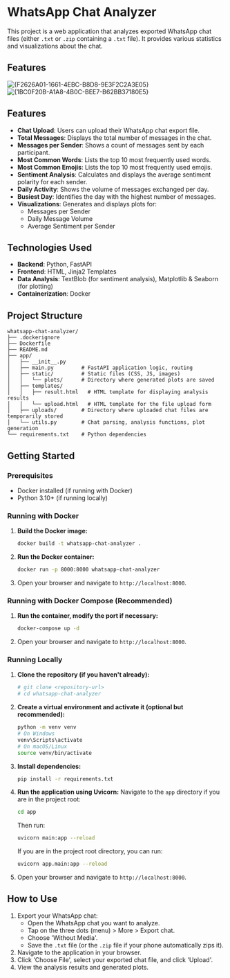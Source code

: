 # WhatsApp Chat Analyzer

This project is a web application that analyzes exported WhatsApp chat files (either `.txt` or `.zip` containing a `.txt` file). It provides various statistics and visualizations about the chat.

## Features

![{F2626A01-1661-4EBC-B8D8-9E3F2C2A3E05}](https://github.com/user-attachments/assets/04cb1dd2-5fc6-4e6b-95e2-4bebcb3c67bb)
![{1BC0F20B-A1A8-4B0C-BEE7-B62BB37180E5}](https://github.com/user-attachments/assets/9145181b-a2c0-4ae2-a48f-38b3e5da8125)

## Features

- **Chat Upload**: Users can upload their WhatsApp chat export file.
- **Total Messages**: Displays the total number of messages in the chat.
- **Messages per Sender**: Shows a count of messages sent by each participant.
- **Most Common Words**: Lists the top 10 most frequently used words.
- **Most Common Emojis**: Lists the top 10 most frequently used emojis.
- **Sentiment Analysis**: Calculates and displays the average sentiment polarity for each sender.
- **Daily Activity**: Shows the volume of messages exchanged per day.
- **Busiest Day**: Identifies the day with the highest number of messages.
- **Visualizations**: Generates and displays plots for:
  - Messages per Sender
  - Daily Message Volume
  - Average Sentiment per Sender

## Technologies Used

- **Backend**: Python, FastAPI
- **Frontend**: HTML, Jinja2 Templates
- **Data Analysis**: TextBlob (for sentiment analysis), Matplotlib & Seaborn (for plotting)
- **Containerization**: Docker

## Project Structure

```
whatsapp-chat-analyzer/
├── .dockerignore
├── Dockerfile
├── README.md
├── app/
│   ├── __init__.py
│   ├── main.py         # FastAPI application logic, routing
│   ├── static/         # Static files (CSS, JS, images)
│   │   └── plots/      # Directory where generated plots are saved
│   ├── templates/
│   │   ├── result.html   # HTML template for displaying analysis results
│   │   └── upload.html   # HTML template for the file upload form
│   ├── uploads/        # Directory where uploaded chat files are temporarily stored
│   └── utils.py        # Chat parsing, analysis functions, plot generation
└── requirements.txt    # Python dependencies
```

## Getting Started

### Prerequisites

- Docker installed (if running with Docker)
- Python 3.10+ (if running locally)

### Running with Docker

1.  **Build the Docker image:**

    ```bash
    docker build -t whatsapp-chat-analyzer .
    ```

2.  **Run the Docker container:**

    ```bash
    docker run -p 8000:8000 whatsapp-chat-analyzer
    ```

3.  Open your browser and navigate to `http://localhost:8000`.

### Running with Docker Compose (Recommended)

1.  **Run the container, modify the port if necessary:**

    ```bash
    docker-compose up -d
    ```

2.  Open your browser and navigate to `http://localhost:8000`.

### Running Locally

1.  **Clone the repository (if you haven't already):**

    ```bash
    # git clone <repository-url>
    # cd whatsapp-chat-analyzer
    ```

2.  **Create a virtual environment and activate it (optional but recommended):**

    ```bash
    python -m venv venv
    # On Windows
    venv\Scripts\activate
    # On macOS/Linux
    source venv/bin/activate
    ```

3.  **Install dependencies:**

    ```bash
    pip install -r requirements.txt
    ```

4.  **Run the application using Uvicorn:**
    Navigate to the `app` directory if you are in the project root:

    ```bash
    cd app
    ```

    Then run:

    ```bash
    uvicorn main:app --reload
    ```

    If you are in the project root directory, you can run:

    ```bash
    uvicorn app.main:app --reload
    ```

5.  Open your browser and navigate to `http://localhost:8000`.

## How to Use

1.  Export your WhatsApp chat:
    - Open the WhatsApp chat you want to analyze.
    - Tap on the three dots (menu) > More > Export chat.
    - Choose 'Without Media'.
    - Save the `.txt` file (or the `.zip` file if your phone automatically zips it).
2.  Navigate to the application in your browser.
3.  Click 'Choose File', select your exported chat file, and click 'Upload'.
4.  View the analysis results and generated plots.

